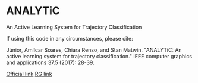 # ANALYTiC
An Active Learning System for Trajectory Classification

If using this code in any circumstances, please cite: 

Júnior, Amílcar Soares, Chiara Renso, and Stan Matwin. 
"ANALYTiC: An active learning system for trajectory classification." 
IEEE computer graphics and applications 37.5 (2017): 28-39. 

[Official link](https://ieeexplore.ieee.org/abstract/document/8047427)
[RG link](https://www.researchgate.net/publication/319947527_ANALYTiC_An_Active_Learning_System_for_Trajectory_Classification)
